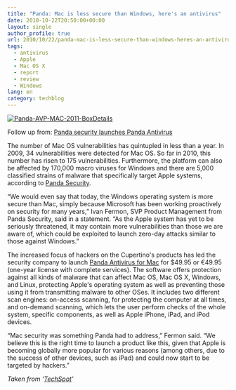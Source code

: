 ```yaml
---
title: "Panda: Mac is less secure than Windows, here's an antivirus"
date: 2010-10-22T20:50:00+00:00
layout: single
author_profile: true
url: 2010/10/22/panda-mac-is-less-secure-than-windows-heres-an-antivirus/
tags:
  - antivirus
  - Apple
  - Mac OS X
  - report
  - review
  - Windows
lang: en
category: techblog
---
```

[![Panda-AVP-MAC-2011-BoxDetails](http://lh4.ggpht.com/_vaUVXcmC3OI/TMHyE0RrVZI/AAAAAAAAC3c/j9eKk054seo/Panda-AVP-MAC-2011-BoxDetails_thumb%5B5%5D.gif?imgmax=800 "Panda-AVP-MAC-2011-BoxDetails")](http://lh6.ggpht.com/_vaUVXcmC3OI/TMHyDYmfWhI/AAAAAAAAC3Y/1N4WiS2Xn2k/s1600-h/Panda-AVP-MAC-2011-BoxDetails%5B4%5D.gif)

Follow up from: [Panda security launches Panda Antivirus](http://boelectronic.blogspot.com/2010/10/panda-security-launches-panda-antivirus.html)

The number of Mac OS vulnerabilities has quintupled in less than a year. In 2009, 34 vulnerabilities were detected for Mac OS. So far in 2010, this number has risen to 175 vulnerabilities. Furthermore, the platform can also be affected by 170,000 macro viruses for Windows and there are 5,000 classified strains of malware that specifically target Apple systems, according to [Panda Security](http://press.pandasecurity.com/news/panda-security-launches-panda-antivirus-for-mac/). 

“We would even say that today, the Windows operating system is more secure than Mac, simply because Microsoft has been working proactively on security for many years,” Ivan Fermon, SVP Product Management from Panda Security, said in a statement. “As the Apple system has yet to be seriously threatened, it may contain more vulnerabilities than those we are aware of, which could be exploited to launch zero-day attacks similar to those against Windows.”

The increased focus of hackers on the Cupertino's products has led the security company to launch [Panda Antivirus for Mac](https://shop.pandasecurity.com/cgi-bin/pp?id=A12PMACESD1) for $49.95 or €49.95 (one-year license with complete services). The software offers protection against all kinds of malware that can affect Mac OS, Mac OS X, Windows, and Linux, protecting Apple's operating system as well as preventing those using it from transmitting malware to other OSes. It includes two different scan engines: on-access scanning, for protecting the computer at all times, and on-demand scanning, which lets the user perform checks of the whole system, specific components, as well as Apple iPhone, iPad, and iPod devices.

“Mac security was something Panda had to address,” Fermon said. “We believe this is the right time to launch a product like this, given that Apple is becoming globally more popular for various reasons (among others, due to the success of other devices, such as iPad) and could now start to be targeted by hackers.”

_Taken from ‘_[_TechSpot_](http://www.techspot.com/)_’_